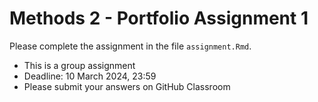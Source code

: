 # Methods 2 - Portfolio Assignment 1

Please complete the assignment in the file `assignment.Rmd`.

- This is a group assignment
- Deadline: 10 March 2024, 23:59
- Please submit your answers on GitHub Classroom
